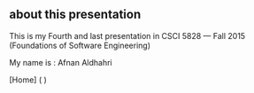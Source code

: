 ## about this presentation


This is my Fourth and last presentation in CSCI 5828 — Fall 2015 (Foundations of Software Engineering)

My name is : Afnan Aldhahri


[Home] ( ) 
